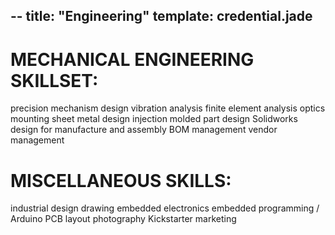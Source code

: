 --
title: "Engineering"
template: credential.jade
---
# MECHANICAL ENGINEERING SKILLSET:
precision mechanism design
vibration analysis
finite element analysis
optics mounting
sheet metal design
injection molded part design
Solidworks
design for manufacture and assembly
BOM management
vendor management

# MISCELLANEOUS SKILLS:
industrial design drawing
embedded electronics
embedded programming / Arduino
PCB layout
photography
Kickstarter marketing
